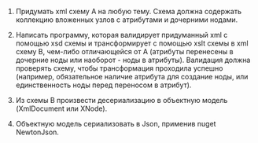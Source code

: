 ﻿1) Придумать xml схему A на любую тему. Схема должна содержать коллекцию вложенных узлов с атрибутами и дочерними нодами.


2) Написать программу, которая валидирует придуманный xml с помощью xsd схемы и трансформирует с помощью xslt схемы в xml схему B, чем-либо отличающейся от А (атрибуты перенесены в  дочерние ноды или наоборот - ноды в атрибуты). Валидация должна проверять схему, чтобы трансформация проходила успешно (например, обязательное наличие атрибута для создание ноды, или единственность ноды перед переносом в атрибут).


3) Из схемы B произвести десериализацию в объектную модель (XmlDocument или XNode).


4) Объектную модель сериализовать в Json, применив nuget NewtonJson.